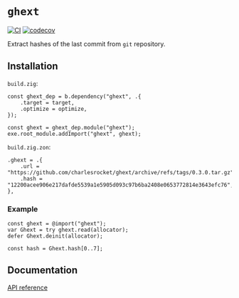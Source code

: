 # `ghext`
[![CI](https://github.com/charlesrocket/ghext/actions/workflows/ci.yml/badge.svg?branch=trunk)](https://github.com/charlesrocket/ghext/actions/workflows/ci.yml)
[![codecov](https://codecov.io/gh/charlesrocket/ghext/branch/trunk/graph/badge.svg)](https://codecov.io/gh/charlesrocket/ghext)

Extract hashes of the last commit from `git` repository.

## Installation

`build.zig`:
``` zig
const ghext_dep = b.dependency("ghext", .{
    .target = target,
    .optimize = optimize,
});

const ghext = ghext_dep.module("ghext");
exe.root_module.addImport("ghext", ghext);
```
`build.zig.zon`:
``` zig
.ghext = .{
    .url = "https://github.com/charlesrocket/ghext/archive/refs/tags/0.3.0.tar.gz",
    .hash = "12200acee906e217dafde5539a1e5905d093c97b6ba2408e0653772814e3643efc76",
},
```

### Example

``` zig
const ghext = @import("ghext");
var Ghext = try ghext.read(allocator);
defer Ghext.deinit(allocator);

const hash = Ghext.hash[0..7];
```

## Documentation

[API reference](https://charlesrocket.github.io/ghext/)
